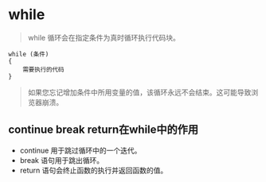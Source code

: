 # while
> while 循环会在指定条件为真时循环执行代码块。

```
while (条件)
{
    需要执行的代码
}
```
> 如果您忘记增加条件中所用变量的值，该循环永远不会结束。这可能导致浏览器崩溃。

## continue break return在while中的作用

- continue 用于跳过循环中的一个迭代。
- break 语句用于跳出循环。
- return 语句会终止函数的执行并返回函数的值。
